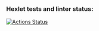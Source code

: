 ### Hexlet tests and linter status:
[![Actions Status](https://github.com/remortalite/python-project-50/actions/workflows/hexlet-check.yml/badge.svg)](https://github.com/remortalite/python-project-50/actions)